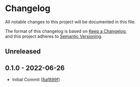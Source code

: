 # Changelog

All notable changes to this project will be documented in this file.

The format of this changelog is based on [Keep a Changelog](https://keepachangelog.com/en/1.0.0/),  
and this project adheres to [Semantic Versioning](https://semver.org/spec/v2.0.0.html).

## Unreleased

## 0.1.0 - 2022-06-26

-   Initial Commit ([8af899f](https://github.com/impulse-interactive/unreal-common-level-prototype-plugin/commit/8af899f))
